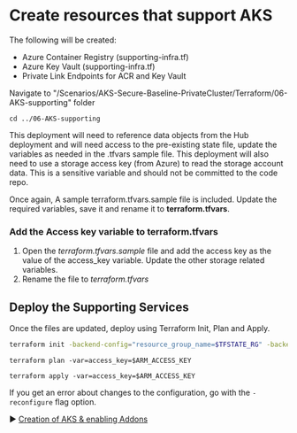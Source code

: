 # Create resources that support AKS

The following will be created:
* Azure Container Registry (supporting-infra.tf)
* Azure Key Vault (supporting-infra.tf)
* Private Link Endpoints for ACR and Key Vault

Navigate to "/Scenarios/AKS-Secure-Baseline-PrivateCluster/Terraform/06-AKS-supporting" folder
```
cd ../06-AKS-supporting
```

This deployment will need to reference data objects from the Hub deployment and will need access to the pre-existing state file, update the variables as needed in the .tfvars sample file.  This deployment will also need to use a storage access key (from Azure) to read the storage account data.  This is a sensitive variable and should not be committed to the code repo. 

Once again, A sample terraform.tfvars.sample file is included. Update the required variables, save it and rename it to **terraform.tfvars**.

### Add the Access key variable to terraform.tfvars

1. Open the *terraform.tfvars.sample* file and add the access key as the value of the access_key variable.  Update the other storage related variables. 
1. Rename the file to *terraform.tfvars*

## Deploy the Supporting Services 

Once the files are updated, deploy using Terraform Init, Plan and Apply. 

```bash
terraform init -backend-config="resource_group_name=$TFSTATE_RG" -backend-config="storage_account_name=$STORAGEACCOUNTNAME" -backend-config="container_name=$CONTAINERNAME"
```

```
terraform plan -var=access_key=$ARM_ACCESS_KEY
```

```
terraform apply -var=access_key=$ARM_ACCESS_KEY
```

If you get an error about changes to the configuration, go with the `-reconfigure` flag option.

:arrow_forward: [Creation of AKS & enabling Addons](./07-aks-cluster.md)
